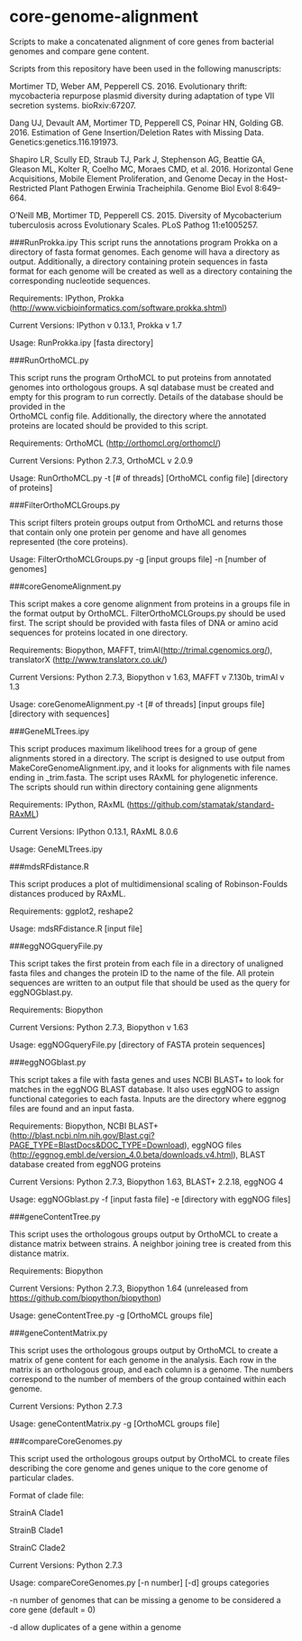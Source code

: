 core-genome-alignment
=====================

Scripts to make a concatenated alignment of core genes from bacterial genomes and compare gene content.

Scripts from this repository have been used in the following manuscripts:

Mortimer TD, Weber AM, Pepperell CS. 2016. Evolutionary thrift: mycobacteria repurpose plasmid diversity during adaptation of type VII secretion systems. bioRxiv:67207.

Dang UJ, Devault AM, Mortimer TD, Pepperell CS, Poinar HN, Golding GB. 2016. Estimation of Gene Insertion/Deletion Rates with Missing Data. Genetics:genetics.116.191973.

Shapiro LR, Scully ED, Straub TJ, Park J, Stephenson AG, Beattie GA, Gleason ML, Kolter R, Coelho MC, Moraes CMD, et al. 2016. Horizontal Gene Acquisitions, Mobile Element Proliferation, and Genome Decay in the Host-Restricted Plant Pathogen Erwinia Tracheiphila. Genome Biol Evol 8:649–664.

O’Neill MB, Mortimer TD, Pepperell CS. 2015. Diversity of Mycobacterium tuberculosis across Evolutionary Scales. PLoS Pathog 11:e1005257.


###RunProkka.ipy
This script runs the annotations program Prokka on a directory of fasta format genomes. Each genome will hava a directory as output. Additionally, a directory containing protein sequences in fasta format for each genome will be created as well as a directory containing the corresponding nucleotide sequences.

Requirements: IPython, Prokka (http://www.vicbioinformatics.com/software.prokka.shtml)

Current Versions: IPython v 0.13.1, Prokka v 1.7

Usage: RunProkka.ipy [fasta directory]

###RunOrthoMCL.py

This script runs the program OrthoMCL to put proteins from annotated genomes
into orthologous groups. A sql database must be created and empty for this
program to run correctly. Details of the database should be provided in the   
OrthoMCL config file. Additionally, the directory where the annotated proteins
are located should be provided to this script.

Requirements: OrthoMCL (http://orthomcl.org/orthomcl/)

Current Versions: Python 2.7.3, OrthoMCL v 2.0.9

Usage: RunOrthoMCL.py -t [# of threads] [OrthoMCL config file] [directory of proteins]

###FilterOrthoMCLGroups.py

This script filters protein groups output from OrthoMCL and returns those that contain only one protein per genome and have all genomes represented (the core proteins).

Usage: FilterOrthoMCLGroups.py -g [input groups file] -n [number of genomes]

###coreGenomeAlignment.py

This script makes a core genome alignment from proteins in a groups file in the format output by OrthoMCL. FilterOrthoMCLGroups.py should be used first. The script should be provided with fasta files of DNA or amino acid sequences for proteins located in one directory.

Requirements: Biopython, MAFFT, trimAl(http://trimal.cgenomics.org/), translatorX (http://www.translatorx.co.uk/)

Current Versions: Python 2.7.3, Biopython v 1.63, MAFFT v 7.130b, trimAl v 1.3

Usage: coreGenomeAlignment.py -t [# of threads] [input groups file] [directory with sequences]

###GeneMLTrees.ipy

This script produces maximum likelihood trees for a group of gene alignments
stored in a directory. The script is designed to use output from
MakeCoreGenomeAlignment.ipy, and it looks for alignments with file names
ending in _trim.fasta. The script uses RAxML for phylogenetic inference.
The scripts should run within directory containing gene alignments

Requirements: IPython, RAxML (https://github.com/stamatak/standard-RAxML)

Current Versions: IPython 0.13.1, RAxML 8.0.6

Usage: GeneMLTrees.ipy

###mdsRFdistance.R

This script produces a plot of multidimensional scaling of Robinson-Foulds
distances produced by RAxML.

Requirements: ggplot2, reshape2

Usage: mdsRFdistance.R [input file]

###eggNOGqueryFile.py

This script takes the first protein from each file in a directory of unaligned
fasta files and changes the protein ID to the name of the file. All protein  
sequences are written to an output file that should be used as the query for
eggNOGblast.py.

Requirements: Biopython

Current Versions: Python 2.7.3, Biopython v 1.63

Usage: eggNOGqueryFile.py [directory of FASTA protein sequences]

###eggNOGblast.py

This script takes a file with fasta genes and uses NCBI BLAST+ to look for
matches in the eggNOG BLAST database. It also uses eggNOG to assign functional
categories to each fasta. Inputs are the directory where eggnog files are
found and an input fasta.

Requirements: Biopython, NCBI BLAST+ (http://blast.ncbi.nlm.nih.gov/Blast.cgi?PAGE_TYPE=BlastDocs&DOC_TYPE=Download), eggNOG files (http://eggnog.embl.de/version_4.0.beta/downloads.v4.html), BLAST database created from eggNOG proteins

Current Versions: Python 2.7.3, Biopython 1.63, BLAST+ 2.2.18, eggNOG 4

Usage: eggNOGblast.py -f [input fasta file] -e [directory with eggNOG files]

###geneContentTree.py

This script uses the orthologous groups output by OrthoMCL to create a    
distance matrix between strains. A neighbor joining tree is created from this
distance matrix.

Requirements: Biopython

Current Versions: Python 2.7.3, Biopython 1.64 (unreleased from https://github.com/biopython/biopython)

Usage: geneContentTree.py -g [OrthoMCL groups file]

###geneContentMatrix.py

This script uses the orthologous groups output by OrthoMCL to create a
matrix of gene content for each genome in the analysis. Each row in the
matrix is an orthologous group, and each column is a genome. The numbers
correspond to the number of members of the group contained within each
genome.

Current Versions: Python 2.7.3

Usage: geneContentMatrix.py -g [OrthoMCL groups file]

###compareCoreGenomes.py

This script used the orthologous groups output by OrthoMCL to create files
describing the core genome and genes unique to the core genome of particular
clades.

Format of clade file:

StrainA Clade1

StrainB Clade1

StrainC Clade2

Current Versions: Python 2.7.3

Usage: compareCoreGenomes.py [-n number] [-d] groups categories

-n number of genomes that can be missing a genome to be considered a core gene (default = 0)

-d allow duplicates of a gene within a genome
